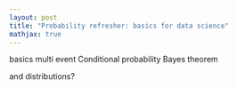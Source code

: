```yaml
---
layout: post
title: "Probability refresher: basics for data science"
mathjax: true
---
```



basics
multi event
Conditional probability
Bayes theorem

and distributions?